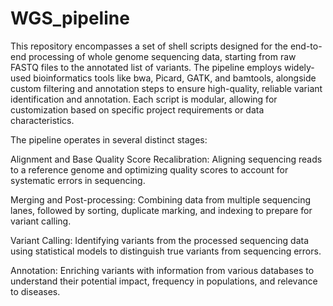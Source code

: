 # WGS_pipeline

This repository encompasses a set of shell scripts designed for the end-to-end processing of whole genome sequencing data, starting from raw FASTQ files to the annotated list of variants. The pipeline employs widely-used bioinformatics tools like bwa, Picard, GATK, and bamtools, alongside custom filtering and annotation steps to ensure high-quality, reliable variant identification and annotation. Each script is modular, allowing for customization based on specific project requirements or data characteristics.

The pipeline operates in several distinct stages:

Alignment and Base Quality Score Recalibration: Aligning sequencing reads to a reference genome and optimizing quality scores to account for systematic errors in sequencing.

Merging and Post-processing: Combining data from multiple sequencing lanes, followed by sorting, duplicate marking, and indexing to prepare for variant calling.

Variant Calling: Identifying variants from the processed sequencing data using statistical models to distinguish true variants from sequencing errors.

Annotation: Enriching variants with information from various databases to understand their potential impact, frequency in populations, and relevance to diseases.
